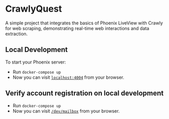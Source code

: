 # CrawlyQuest
A simple project that integrates the basics of Phoenix LiveView with Crawly for web scraping, demonstrating real-time web interactions and data extraction.


## Local Development
To start your Phoenix server:

  * Run `docker-compose up`
  * Now you can visit [`localhost:4004`](http://localhost:4004) from your browser.


## Verify account registration on local development

  * Run `docker-compose up`
  * Now you can visit [`/dev/mailbox`](http://localhost:4004/dev/mailbox) from your browser.
